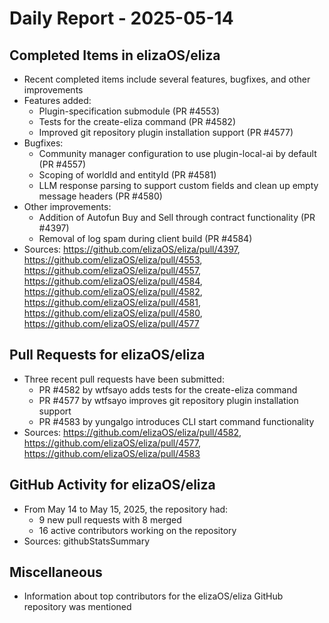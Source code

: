 # Daily Report - 2025-05-14

## Completed Items in elizaOS/eliza

- Recent completed items include several features, bugfixes, and other improvements
- Features added:
  - Plugin-specification submodule (PR #4553)
  - Tests for the create-eliza command (PR #4582)
  - Improved git repository plugin installation support (PR #4577)
- Bugfixes:
  - Community manager configuration to use plugin-local-ai by default (PR #4557)
  - Scoping of worldId and entityId (PR #4581)
  - LLM response parsing to support custom fields and clean up empty message headers (PR #4580)
- Other improvements:
  - Addition of Autofun Buy and Sell through contract functionality (PR #4397)
  - Removal of log spam during client build (PR #4584)
- Sources: https://github.com/elizaOS/eliza/pull/4397, https://github.com/elizaOS/eliza/pull/4553, https://github.com/elizaOS/eliza/pull/4557, https://github.com/elizaOS/eliza/pull/4584, https://github.com/elizaOS/eliza/pull/4582, https://github.com/elizaOS/eliza/pull/4581, https://github.com/elizaOS/eliza/pull/4580, https://github.com/elizaOS/eliza/pull/4577

## Pull Requests for elizaOS/eliza

- Three recent pull requests have been submitted:
  - PR #4582 by wtfsayo adds tests for the create-eliza command
  - PR #4577 by wtfsayo improves git repository plugin installation support
  - PR #4583 by yungalgo introduces CLI start command functionality
- Sources: https://github.com/elizaOS/eliza/pull/4582, https://github.com/elizaOS/eliza/pull/4577, https://github.com/elizaOS/eliza/pull/4583

## GitHub Activity for elizaOS/eliza

- From May 14 to May 15, 2025, the repository had:
  - 9 new pull requests with 8 merged
  - 16 active contributors working on the repository
- Sources: githubStatsSummary

## Miscellaneous

- Information about top contributors for the elizaOS/eliza GitHub repository was mentioned